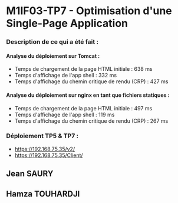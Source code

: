 # M1IF03-TP7 - Optimisation d'une Single-Page Application

### Description de ce qui a été fait :

#### Analyse du déploiement sur Tomcat :

- Temps de chargement de la page HTML initiale : 638 ms
- Temps d'affichage de l'app shell : 332 ms
- Temps d'affichage du chemin critique de rendu (CRP) : 427 ms

#### Analyse du déploiement sur nginx en tant que fichiers statiques :

- Temps de chargement de la page HTML initiale : 497 ms
- Temps d'affichage de l'app shell :  119 ms
- Temps d'affichage du chemin critique de rendu (CRP) : 267 ms

### Déploiement TP5 & TP7 : 
- https://192.168.75.35/v2/
- https://192.168.75.35/Client/


## Jean SAURY
## Hamza TOUHARDJI

